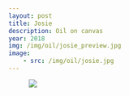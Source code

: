 ```yaml
---
layout: post
title: Josie
description: Oil on canvas
year: 2018
img: /img/oil/josie_preview.jpg
image:
    - src: /img/oil/josie.jpg 
---
```

<figure>
  <img
    class="post-image" src="{{ page.image[0].src }}">
</figure>
